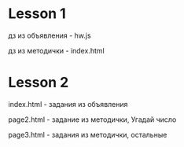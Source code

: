 # Lesson 1
  дз из объявления - hw.js
  
  дз из методички - index.html
  
# Lesson 2
  index.html - задания из объявления
  
  page2.html - задание из методички, Угадай число
  
  page3.html - задания из методички, остальные